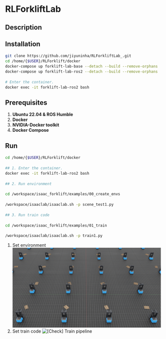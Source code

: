 # RLForkliftLab

## Description

## Installation

```bash
git clone https://github.com/jiyuninha/RLForkliftLab_.git
cd /home/{$USER}/RLForklift/docker
docker-compose up forklift-lab-base --detach --build --remove-orphans
docker-compose up forklift-lab-ros2 --detach --build --remove-orphans

# Enter the container.
docker exec -it forklift-lab-ros2 bash
```

## Prerequisites

1. **Ubuntu 22.04 & ROS Humble**
2. **Docker**
3. **NVIDIA-Docker toolkit**
4. **Docker Compose**

## Run

```bash
cd /home/{$USER}/RLForklift/docker

## 1. Enter the container.
docker exec -it forklift-lab-ros2 bash

## 2. Run environment

cd /workspace/isaac_forklift/examples/00_create_envs

/workspace/isaaclab/isaaclab.sh -p scene_test1.py 

## 3. Run train code

cd /workspace/isaac_forklift/examples/01_train

/workspace/isaaclab/isaaclab.sh -p train1.py 

```

1. Set environment
![[Check] RL Env](figure/test2.png)
2. Set train code
![[Check] Train pipeline](figure/test9.gif)

